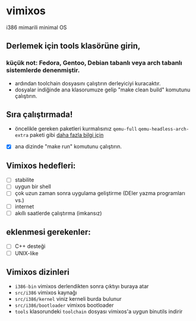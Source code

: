 # vimixos
i386 mimarili minimal OS
## Derlemek için tools klasörüne girin,
### küçük not: Fedora, Gentoo, Debian tabanlı veya arch tabanlı sistemlerde denenmiştir.
- ardından toolchain dosyasını çalıştırın derleyiciyi kuracaktır.
- dosyalar indiğinde ana klasorumuze gelip "make clean build" komutunu çalıştırın.

## Sıra çalıştırmada!
- öncelikle gereken paketleri kurmalısınız `qemu-full` `qemu-headless-arch-extra` paketi gibi [daha fazla bilgi için](https://github.com/nanobyte-dev/nanobyte_os#building)
- [X] ana dizinde "make run" komutunu çalıştırın.

## Vimixos hedefleri:
- [ ] stabilite
- [ ] uygun bir shell
- [ ] çok uzun zaman sonra uygulama geliştirme (DEler yazma programları vs.)
- [ ] internet
- [ ] akıllı saatlerde çalıştırma (imkansız)

## eklenmesi gerekenler:
- [ ] C++ desteği
- [ ] UNIX-like

## Vimixos dizinleri
- `i386-bin` vimixos derlendikten sonra çıktıyı buraya atar
- `src/i386` vimixos kaynağı
- `src/i386/kernel` viniz kerneli burda bulunur
- `src/i386/bootloader` vimixos bootloader
- `tools` klasorundeki `toolchain` dosyası vimixos'a uygun binutils indirir
